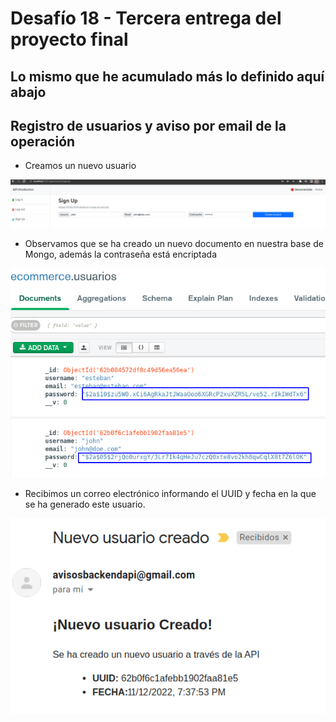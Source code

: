 # Desafío 18 - Tercera entrega del proyecto final
Lo mismo que he acumulado más lo definido aquí abajo
----

## Registro de usuarios y aviso por email de la operación

- Creamos un nuevo usuario

<img src="../Desafio18/imagesreadme/nuevoRegistro.png" alt="Nuevo usuario ejemplo"/>

- Observamos que se ha creado un nuevo documento en nuestra base de Mongo, además la contraseña está encriptada

<img src="../Desafio18/imagesreadme/nuevoUsuarioPass.png" alt="Contraseña encriptada ejemplo"/>

- Recibimos un correo electrónico informando el UUID y fecha en la que se ha generado este usuario.

<img src="../Desafio18/imagesreadme/mailEjemplo.png" alt="Nuevo usuaro email ejemplo"/>
